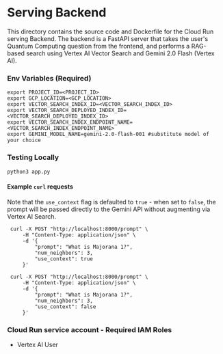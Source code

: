 # Serving Backend 

This directory contains the source code and Dockerfile for the Cloud Run serving Backend. The backend is a FastAPI server that takes the user's Quantum Computing question from the frontend, and performs a RAG-based search using Vertex AI Vector Search and Gemini 2.0 Flash (Vertex AI). 

### Env Variables (Required)

```
export PROJECT_ID=<PROJECT_ID>
export GCP_LOCATION=<GCP_LOCATION>
export VECTOR_SEARCH_INDEX_ID=<VECTOR_SEARCH_INDEX_ID>
export VECTOR_SEARCH_DEPLOYED_INDEX_ID=<VECTOR_SEARCH_DEPLOYED_INDEX_ID>
export VECTOR_SEARCH_INDEX_ENDPOINT_NAME=<VECTOR_SEARCH_INDEX_ENDPOINT_NAME>
export GEMINI_MODEL_NAME=gemini-2.0-flash-001 #substitute model of your choice
```

### Testing Locally 

```
python3 app.py
```

#### Example `curl` requests 

Note that the `use_context` flag is defaulted to `true` - when set to `false`, the prompt will be passed directly to the Gemini API without augmenting via Vertex AI Search. 

```
 curl -X POST "http://localhost:8000/prompt" \
     -H "Content-Type: application/json" \
     -d '{
         "prompt": "What is Majorana 1?",
         "num_neighbors": 3,
         "use_context": true
     }'

 curl -X POST "http://localhost:8000/prompt" \
     -H "Content-Type: application/json" \
     -d '{
         "prompt": "What is Majorana 1?",
         "num_neighbors": 3,
         "use_context": false
     }'
```

### Cloud Run service account - Required IAM Roles

- Vertex AI User 
